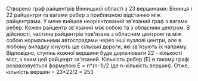 Створено граф райцентрів Вінницької області з 23 вершинами: Вінниця і 22 райцентри та вагами ребер з приблизною відстанню між райцентрами. 
У мене вийшов неорієнтований зв'язаний граф з вагами ребер. 
Кожен райцентр зв'язаний між собою та з обласним центром. В дійсності, частина райцентрів пов'язана з обласним центром та між собою нормальними автострадами через інші вузлові центри, але в любому випадку існують ще сільські дороги, які зв'язують їх напряму. 
Відповідно, ступінь кожної вершини буде дорівнювати 22 - кількості міст, з яким цей райценрт зв'язаний. 
Кількість ребер (E) в такому графі розраховується формулою E = n*(n-1)/2 (де n-кількість вершин).
Отже, кількість вершин = 23*22/2 = 253